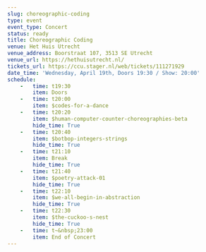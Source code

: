 ```yaml
---
slug: choreographic-coding
type: event
event_type: Concert
status: ready
title: Choreographic Coding
venue: Het Huis Utrecht
venue_address: Boorstraat 107, 3513 SE Utrecht
venue_url: https://hethuisutrecht.nl/
tickets_url: https://ccu.stager.nl/web/tickets/111271929
date_time: 'Wednesday, April 19th, Doors 19:30 / Show: 20:00'
schedule:
    -   time: t19:30
        item: Doors
    -   time: t20:00
        item: $codes-for-a-dance
    -   time: t20:20
        item: $human-computer-counter-choreographies-beta
        hide_time: True
    -   time: t20:40
        item: $botbop-integers-strings
        hide_time: True
    -   time: t21:10
        item: Break
        hide_time: True
    -   time: t21:40
        item: $poetry-attack-01
        hide_time: True
    -   time: t22:10
        item: $we-all-begin-in-abstraction
        hide_time: True
    -   time: t22:30
        item: $the-cuckoo-s-nest
        hide_time: True
    -   time: t~&nbsp;23:00
        item: End of Concert
---
```


